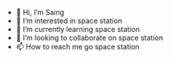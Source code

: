 - 👋 Hi, I’m Saing
- 👀 I’m interested in space station
- 🌱 I’m currently learning space station
- 💞️ I’m looking to collaborate on space station
- 📫 How to reach me go space station
